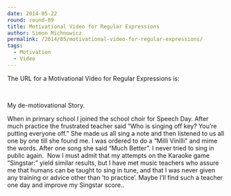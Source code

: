 ```yaml
---
date: 2014-05-22
round: round-09
title: Motivational Video for Regular Expressions
author: Simon Michnowicz
permalink: /2014/05/motivational-video-for-regular-expressions/
tags:
  - Motivation
  - Video
---
```

The URL for a Motivational Video for Regular Expressions is:



&nbsp;

My de-motiovational Story.

When in primary school I joined the school choir for Speech Day. After much practice the frustrated teacher said &#8220;Who is singing off key? You&#8217;re putting everyone off.&#8221; She made us all sing a note and then listened to us all one by one till she found me. I was ordered to do a &#8220;Milli Vinilli&#8221; and mime the words. After one song she said &#8220;Much Better&#8221;. I never tried to sing in public again.  Now I must admit that my attempts on the Karaoke game &#8220;Singstar:&#8221; yield similar results, but I have met music teachers who assure me that humans can be taught to sing in tune, and that I was never given any training or advice other than &#8216;to practice&#8217;. Maybe I&#8217;ll find such a teacher one day and improve my Singstar score..

&nbsp;

&nbsp;

&nbsp;
